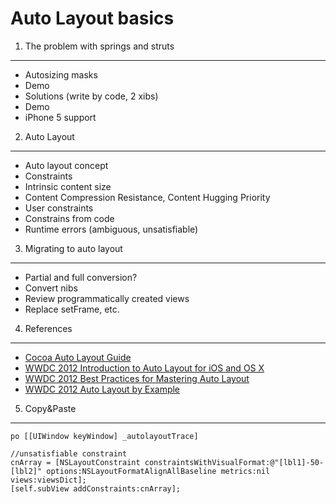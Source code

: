 Auto Layout basics
==================

1. The problem with springs and struts
--------------------------------------

+ Autosizing masks
+ Demo
+ Solutions (write by code, 2 xibs)
+ Demo
+ iPhone 5 support

2. Auto Layout
--------------

+ Auto layout concept
+ Constraints
+ Intrinsic content size
+ Content Compression Resistance, Content Hugging Priority
+ User constraints
+ Constrains from code
+ Runtime errors (ambiguous, unsatisfiable)

3. Migrating to auto layout
------------------------------------

+ Partial and full conversion?
+ Convert nibs
+ Review programmatically created views
+ Replace setFrame, etc.

4. References
-------------

+ [Cocoa Auto Layout Guide](https://developer.apple.com/library/mac/#documentation/UserExperience/Conceptual/AutolayoutPG/Articles/Introduction.html)
+ [WWDC 2012 Introduction to Auto Layout for iOS and OS X](https://developer.apple.com/videos/wwdc/2012/?include=202#202)
+ [WWDC 2012 Best Practices for Mastering Auto Layout](https://developer.apple.com/videos/wwdc/2012/?include=228#228)
+ [WWDC 2012 Auto Layout by Example](https://developer.apple.com/videos/wwdc/2012/?include=232#232)

5. Copy&Paste
-------------
    po [[UIWindow keyWindow] _autolayoutTrace]
 
    //unsatisfiable constraint
    cnArray = [NSLayoutConstraint constraintsWithVisualFormat:@"[lbl1]-50-[lbl2]" options:NSLayoutFormatAlignAllBaseline metrics:nil views:viewsDict];
    [self.subView addConstraints:cnArray];
